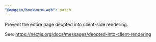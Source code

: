 ```yaml
---
"@mogeko/bookworm-web": patch
---
```


Prevent the entire page deopted into client-side rendering.

See: https://nextjs.org/docs/messages/deopted-into-client-rendering
